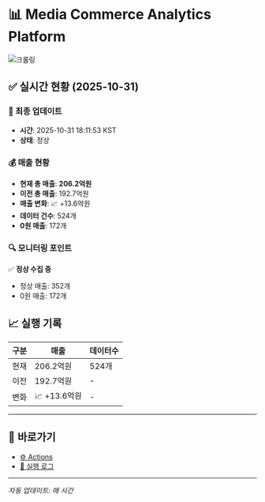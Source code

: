# 📊 Media Commerce Analytics Platform

![크롤링](https://img.shields.io/badge/크롤링-정상-green)

## ✅ 실시간 현황 (2025-10-31)

### 📍 최종 업데이트
- **시간**: 2025-10-31 18:11:53 KST
- **상태**: 정상

### 💰 매출 현황
- **현재 총 매출**: **206.2억원**
- **이전 총 매출**: 192.7억원
- **매출 변화**: 📈 +13.6억원
- **데이터 건수**: 524개
- **0원 매출**: 172개

### 🔍 모니터링 포인트

✅ **정상 수집 중**
- 정상 매출: 352개
- 0원 매출: 172개


## 📈 실행 기록

| 구분 | 매출 | 데이터수 |
|------|------|----------|
| 현재 | 206.2억원 | 524개 |
| 이전 | 192.7억원 | - |
| 변화 | 📈 +13.6억원 | - |

---

## 🔗 바로가기

- [⚙️ Actions](../../actions)
- [📝 실행 로그](../../actions/workflows/daily_scraping.yml)

---

*자동 업데이트: 매 시간*
